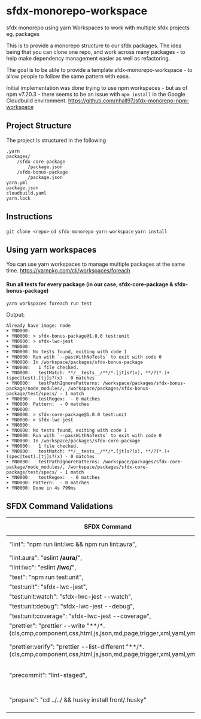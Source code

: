 # sfdx-monorepo-workspace
sfdx monorepo using yarn Workspaces to work with multiple sfdx projects eg. packages

This is to provide a monorepo structure to our sfdx packages. The idea being that you can clone one repo, and work across many packages - to help make dependency management easier as well as refactoring.

The goal is to be able to provide a template sfdx-monorepo-workspace - to allow people to follow the same pattern with ease.

Initial implementation was done trying to use npm workspaces - but as of npm v7.20.3 - there seems to be an issue with `npm install` in the Google Cloudbuild environment. https://github.com/nhall97/sfdx-monorepo-npm-workspace 

## Project Structure
The project is structured in the following
```
.yarn
packages/
    /sfdx-core-package
        /package.json
    /sfdx-bonus-package
        /package.json
yarn.yml
package.json
cloudbuild.yaml
yarn.lock
 ```

## Instructions
`git clone <repo>`
`cd sfdx-monorepo-yarn-workspace`
`yarn install`

## Using yarn workspaces
You can use yarn workspaces to manage multiple packages at the same time. https://yarnpkg.com/cli/workspaces/foreach

#### Run all tests for every package (in our case, sfdx-core-package & sfdx-bonus-package)

`yarn workspaces foreach run test`

Output:
```
Already have image: node
➤ YN0000: 
➤ YN0000: > sfdx-bonus-package@1.0.0 test:unit
➤ YN0000: > sfdx-lwc-jest
➤ YN0000: 
➤ YN0000: No tests found, exiting with code 1
➤ YN0000: Run with `--passWithNoTests` to exit with code 0
➤ YN0000: In /workspace/packages/sfdx-bonus-package
➤ YN0000:   1 file checked.
➤ YN0000:   testMatch: **/__tests__/**/*.[jt]s?(x), **/?(*.)+(spec|test).[tj]s?(x) - 0 matches
➤ YN0000:   testPathIgnorePatterns: /workspace/packages/sfdx-bonus-package/node_modules/, /workspace/packages/sfdx-bonus-package/test/specs/ - 1 match
➤ YN0000:   testRegex:  - 0 matches
➤ YN0000: Pattern:  - 0 matches
➤ YN0000: 
➤ YN0000: > sfdx-core-package@1.0.0 test:unit
➤ YN0000: > sfdx-lwc-jest
➤ YN0000: 
➤ YN0000: No tests found, exiting with code 1
➤ YN0000: Run with `--passWithNoTests` to exit with code 0
➤ YN0000: In /workspace/packages/sfdx-core-package
➤ YN0000:   1 file checked.
➤ YN0000:   testMatch: **/__tests__/**/*.[jt]s?(x), **/?(*.)+(spec|test).[tj]s?(x) - 0 matches
➤ YN0000:   testPathIgnorePatterns: /workspace/packages/sfdx-core-package/node_modules/, /workspace/packages/sfdx-core-package/test/specs/ - 1 match
➤ YN0000:   testRegex:  - 0 matches
➤ YN0000: Pattern:  - 0 matches
➤ YN0000: Done in 4s 799ms
```

## SFDX Command Validations
| SFDX Command                                                                                                               | Workspace Command            | Working? |
|----------------------------------------------------------------------------------------------------------------------------|------------------------------|----------|
| "lint": "npm run lint:lwc && npm run lint:aura",                                                                           | npm run lint --ws            |         |
| "lint:aura": "eslint **/aura/**",                                                                                          |                              |          |
| "lint:lwc": "eslint **/lwc/**",                                                                                            |                              |          |
| "test": "npm run test:unit",                                                                                               |                              |          |
| "test:unit": "sfdx-lwc-jest",                                                                                              |                              |          |
| "test:unit:watch": "sfdx-lwc-jest --watch",                                                                                |                              |          |
| "test:unit:debug": "sfdx-lwc-jest --debug",                                                                                |                              |          |
| "test:unit:coverage": "sfdx-lwc-jest --coverage",                                                                          |                              |          |
| "prettier": "prettier --write \"**/*.{cls,cmp,component,css,html,js,json,md,page,trigger,xml,yaml,yml}\"",                 | npm run prettier --ws        |         |
| "prettier:verify": "prettier --list-different \"**/*.{cls,cmp,component,css,html,js,json,md,page,trigger,xml,yaml,yml}\"", | npm run prettier:verify --ws |         |
| "precommit": "lint-staged",                                                                                                | npm run precommit --ws       |         |
| "prepare": "cd ../../ && husky install front/.husky"                                                                       | npm run prepare --ws         |     N    |
